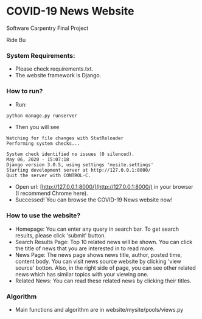 # COVID-19 News Website
Software Carpentry Final Project 

Ride Bu

### System Requirements:
* Please check requirements.txt. 
* The website framework is Django. 

### How to run?
* Run:
```python
python manage.py runserver
```
* Then you will see
```
Watching for file changes with StatReloader
Performing system checks...

System check identified no issues (0 silenced).
May 06, 2020 - 15:07:18
Django version 3.0.5, using settings 'mysite.settings'
Starting development server at http://127.0.0.1:8000/
Quit the server with CONTROL-C.
```
* Open url: [http://127.0.0.1:8000/](http://127.0.0.1:8000/) in your browser (I recommend Chrome here). 
* Successed! You can browse the COVID-19 News website now!

### How to use the website?
* Homepage:
You can enter any query in search bar. To get search results, please click 'submit' button. 
* Search Results Page:
Top 10 related news will be shown. You can click the title of news that you are interested in to read more. 
* News Page:
The news page shows news title, author, posted time, content body. You can visit news source website by clicking 'view source' botton. Also, in the right side of page, you can see other related news which has similar topics with your viewing one. 
* Related News:
You can read these related news by clicking their titles. 

### Algorithm
* Main functions and algorithm are in website/mysite/pools/views.py
